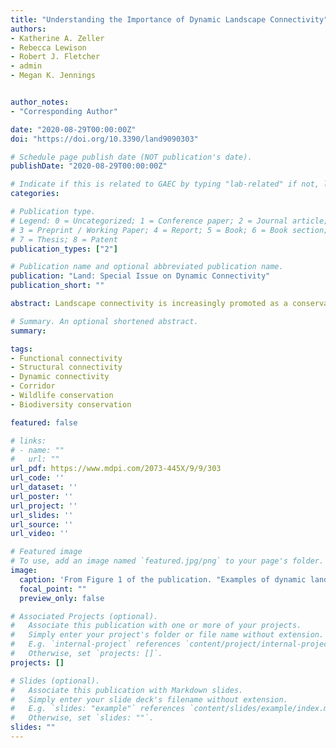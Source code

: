 ```yaml
---
title: "Understanding the Importance of Dynamic Landscape Connectivity"
authors:
- Katherine A. Zeller
- Rebecca Lewison
- Robert J. Fletcher
- admin
- Megan K. Jennings


author_notes:
- "Corresponding Author"

date: "2020-08-29T00:00:00Z"
doi: "https://doi.org/10.3390/land9090303"

# Schedule page publish date (NOT publication's date).
publishDate: "2020-08-29T00:00:00Z"

# Indicate if this is related to GAEC by typing "lab-related" if not, leave blank
categories:

# Publication type.
# Legend: 0 = Uncategorized; 1 = Conference paper; 2 = Journal article;
# 3 = Preprint / Working Paper; 4 = Report; 5 = Book; 6 = Book section;
# 7 = Thesis; 8 = Patent
publication_types: ["2"]

# Publication name and optional abbreviated publication name.
publication: "Land: Special Issue on Dynamic Connectivity"
publication_short: ""

abstract: Landscape connectivity is increasingly promoted as a conservation tool to combat the negative effects of habitat loss, fragmentation, and climate change. Given its importance as a key conservation strategy, connectivity science is a rapidly growing discipline. However, most landscape connectivity models consider connectivity for only a single snapshot in time, despite the widespread recognition that landscapes and ecological processes are dynamic. In this paper, we discuss the emergence of dynamic connectivity and the importance of including dynamism in connectivity models and assessments. We outline dynamic processes for both structural and functional connectivity at multiple spatiotemporal scales and provide examples of modeling approaches at each of these scales. We highlight the unique challenges that accompany the adoption of dynamic connectivity for conservation management and planning in the context of traditional conservation prioritization approaches. With the increased availability of time series and species movement data, computational capacity, and an expanding number of empirical examples in the literature, incorporating dynamic processes into connectivity models is more feasible than ever. Here, we articulate how dynamism is an intrinsic component of connectivity and integral to the future of connectivity science.

# Summary. An optional shortened abstract.
summary: 

tags:
- Functional connectivity
- Structural connectivity
- Dynamic connectivity
- Corridor
- Wildlife conservation
- Biodiversity conservation

featured: false

# links:
# - name: ""
#   url: ""
url_pdf: https://www.mdpi.com/2073-445X/9/9/303
url_code: ''
url_dataset: ''
url_poster: ''
url_project: ''
url_slides: ''
url_source: ''
url_video: ''

# Featured image
# To use, add an image named `featured.jpg/png` to your page's folder. 
image:
  caption: 'From Figure 1 of the publication. "Examples of dynamic landscape connectivity. Figure represents dynamic connectivity (lines with arrows) for a migratory ungulate. The area of land that supports connectivity changes depending on intra-annual dynamics such as seasons, intermittent dynamics such as disturbance, and interannual dynamics such as anthropogenic development and climate change. This figure is an illustrative example of only a few dynamics discussed in the paper. Please see text for additional information." '
  focal_point: ""
  preview_only: false

# Associated Projects (optional).
#   Associate this publication with one or more of your projects.
#   Simply enter your project's folder or file name without extension.
#   E.g. `internal-project` references `content/project/internal-project/index.md`.
#   Otherwise, set `projects: []`.
projects: []

# Slides (optional).
#   Associate this publication with Markdown slides.
#   Simply enter your slide deck's filename without extension.
#   E.g. `slides: "example"` references `content/slides/example/index.md`.
#   Otherwise, set `slides: ""`.
slides: ""
---
```



